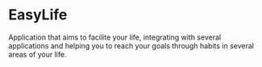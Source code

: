 # EasyLife

Application that aims to facilite your life, integrating with several applications and helping you to reach your goals through habits in several areas of your life.
